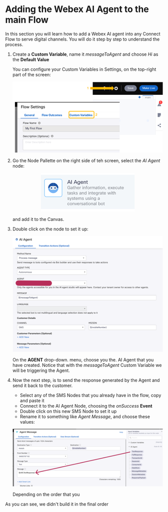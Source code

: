 # Adding the Webex AI Agent to the main Flow

In this section you will learn how to add a Webex AI agent into any Connect Flow to serve digital channels. You will do it step by step to understand the process.

1. Create a **Custom Variable**, name it _messageToAgent_ and choose _Hi_ as the **Default Value**

    You can configure your Custom Variables in Settings, on the top-right part of the screen:

    ![Custom Vars](images/settings-custom-vars.png)

2. Go the Node Pallette on the right side of teh screen, select the _AI Agent_ node:

    <p align="center">
        <img src="images/ai-agent-node.png" alt="AI Agent Node" width="300">
    </p>

    and add it to the Canvas.

3. Double click on the node to set it up:


    ![AI Agent Node setup](images/ai-agent-node-setup.png)

    On the **AGENT** drop-down. menu, choose you the. AI Agent that you have created. Notice that with the _messageToAgent_ Custom Variable we will be triggering the Agent.

4. Now the next step, is to send the response generated by the Agent and send it back to the customer.
    - Select any of the SMS Nodes that you already have in the flow, copy and paste it
    - Connect it to the AI Agent Node, choosing the _onSuccess_ **Event**
    - Double click on this new SMS Node to set it up
    - Rename it to something like _Agent Message_, and choose these values:

    ![Sending an SMS with the Agent response](images/sms-node-agent-message.png)

    Depending on the order that you 






As you can see, we didn't build it in the final order
